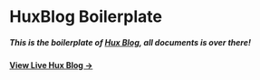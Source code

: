 # HuxBlog Boilerplate

##### This is the boilerplate of [Hux Blog](https://github.com/XiaoQi-cai/xiaoqi-test), all documents is over there!

#### [View Live Hux Blog &rarr;](http://ao.xiaoqi.site)
